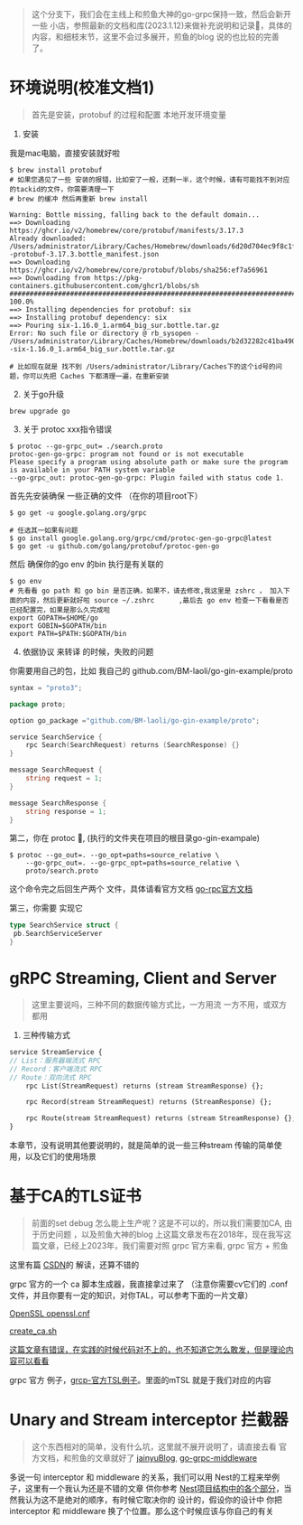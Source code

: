 > 这个分支下，我们会在主线上和煎鱼大神的go-grpc保持一致，然后会新开一些 小店，参照最新的文档和库(2023.1.12)来做补充说明和记录📝，具体的内容，和细枝末节，这里不会过多展开，煎鱼的blog 说的也比较的完善了。

# 环境说明(校准文档1)

> 首先是安装，protobuf 的过程和配置 本地开发环境变量

1. 安装

我是mac电脑，直接安装就好啦

```shell
$ brew install protobuf 
# 如果您遇见了一些 安装的报错，比如安了一般，还剩一半，这个时候，请有可能找不到对应的tackid的文件，你需要清理一下
# brew 的缓冲 然后再重新 brew install 

Warning: Bottle missing, falling back to the default domain...
==> Downloading https://ghcr.io/v2/homebrew/core/protobuf/manifests/3.17.3
Already downloaded: /Users/administrator/Library/Caches/Homebrew/downloads/6d20d704ec9f8c1fe7646d23a2e0e96e28c081140c98ef75911b36eae4e91f6f--protobuf-3.17.3.bottle_manifest.json
==> Downloading https://ghcr.io/v2/homebrew/core/protobuf/blobs/sha256:ef7a56961
==> Downloading from https://pkg-containers.githubusercontent.com/ghcr1/blobs/sh
######################################################################## 100.0%
==> Installing dependencies for protobuf: six
==> Installing protobuf dependency: six
==> Pouring six-1.16.0_1.arm64_big_sur.bottle.tar.gz
Error: No such file or directory @ rb_sysopen - /Users/administrator/Library/Caches/Homebrew/downloads/b2d32282c41ba4907220501baebea0c80fcc339a9b91684245d54261c17360b0--six-1.16.0_1.arm64_big_sur.bottle.tar.gz

# 比如现在就是 找不到 /Users/administrator/Library/Caches下的这个id号的问题，你可以先把 Caches 下都清理一遍，在重新安装
```

2. 关于go升级

```shell
brew upgrade go
```

3. 关于 protoc xxx指令错误

```shell
$ protoc --go-grpc_out= ./search.proto 
protoc-gen-go-grpc: program not found or is not executable
Please specify a program using absolute path or make sure the program is available in your PATH system variable
--go-grpc_out: protoc-gen-go-grpc: Plugin failed with status code 1.

```

首先先安装确保 一些正确的文件 （在你的项目root下）

```shell
$ go get -u google.golang.org/grpc

# 任选其一如果有问题
$ go install google.golang.org/grpc/cmd/protoc-gen-go-grpc@latest
$ go get -u github.com/golang/protobuf/protoc-gen-go

```

然后 确保你的go env 的bin 执行是有关联的

```shell
$ go env 
# 先看看 go path 和 go bin 是否正确，如果不，请去修改,我这里是 zshrc ， 加入下面的内容，然后更新就好啦 source ~/.zshrc      ,最后去 go env 检查一下看看是否已经配置完，如果是那么久完成啦
export GOPATH=$HOME/go
export GOBIN=$GOPATH/bin
export PATH=$PATH:$GOPATH/bin

```

4. 依据协议 来转译 的时候，失败的问题

你需要用自己的包，比如 我自己的 github.com/BM-laoli/go-gin-example/proto

```go
syntax = "proto3";

package proto;

option go_package ="github.com/BM-laoli/go-gin-example/proto";

service SearchService {
    rpc Search(SearchRequest) returns (SearchResponse) {}
}

message SearchRequest {
    string request = 1;
}

message SearchResponse {
    string response = 1;
}

```

第二，你在 protoc 🔧, (执行的文件夹在项目的根目录go-gin-exampale)

```shell
$ protoc --go_out=. --go_opt=paths=source_relative \
    --go-grpc_out=. --go-grpc_opt=paths=source_relative \
    proto/search.proto
```

这个命令完之后回生产两个 文件，具体请看官方文档 [go-rpc官方文档](https://grpc.io/docs/languages/go/quickstart/)

第三，你需要 实现它

```go
type SearchService struct {
 pb.SearchServiceServer
}
```

# gRPC Streaming, Client and Server

> 这里主要说吗，三种不同的数据传输方式比，一方用流 一方不用，或双方都用

1. 三种传输方式

```proto
service StreamService {
// List：服务器端流式 RPC
// Record：客户端流式 RPC
// Route：双向流式 RPC
    rpc List(StreamRequest) returns (stream StreamResponse) {};

    rpc Record(stream StreamRequest) returns (StreamResponse) {};

    rpc Route(stream StreamRequest) returns (stream StreamResponse) {};
}
```

本章节，没有说明其他要说明的，就是简单的说一些三种stream 传输的简单使用，以及它们的使用场景

# 基于CA的TLS证书

> 前面的set debug 怎么能上生产呢？这是不可以的，所以我们需要加CA, 由于历史问题 ，以及煎鱼大神的blog 上这篇文章发布在2018年，现在我写这篇文章，已经上2023年，我们需要对照 grpc 官方来看, grpc 官方 + 煎鱼

这里有篇 [CSDN](https://blog.csdn.net/weixin_41335923/article/details/124250753)的 解读，还算不错的

grpc 官方的一个 ca 脚本生成器，我直接拿过来了 （注意你需要cv它们的 .conf 文件，并且你要有一定的知识，对你TAL，可以参考下面的一片文章）

[OpenSSL openssl.cnf](https://blog.csdn.net/wzfgd/article/details/109805158)

[create_ca.sh](https://github.com/grpc/grpc-go/blob/master/examples/data/x509/create.sh)

[这篇文章有错误，在实践的时候代码对不上的，也不知道它怎么敢发，但是理论内容可以看看](https://blog.csdn.net/scarificed/article/details/126184422)

grpc 官方 例子，[grcp-官方TSL例子](https://github.com/grpc/grpc-go/tree/master/examples/features/encryption)。里面的mTSL 就是于我们对应的内容

# Unary and Stream interceptor 拦截器
>
> 这个东西相对的简单，没有什么坑，这里就不展开说明了，请直接去看 官方文档，和煎鱼的文章就好了
[jainyuBlog](https://eddycjy.com/posts/go/grpc/2018-10-10-interceptor/),  [go-grpc-middleware](https://github.com/grpc-ecosystem/go-grpc-middleware)

多说一句 interceptor 和 middleware 的关系，我们可以用 Nest的工程来举例子，这里有一个我认为还是不错的文章 供你参考 [Nest项目结构中的各个部分](https://blog.csdn.net/lxy869718069/article/details/103960790)，当然我认为这不是绝对的顺序，有时候它取决你的 设计的，假设你的设计中  你把 interceptor 和 middleware 换了个位置。那么这个时候应该与你自己的有关
